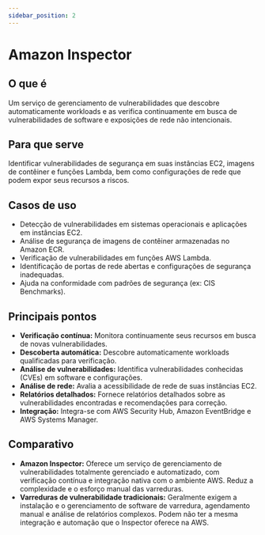 ```yaml
---
sidebar_position: 2
---
```


# Amazon Inspector

## O que é
Um serviço de gerenciamento de vulnerabilidades que descobre automaticamente workloads e as verifica continuamente em busca de vulnerabilidades de software e exposições de rede não intencionais.

## Para que serve
Identificar vulnerabilidades de segurança em suas instâncias EC2, imagens de contêiner e funções Lambda, bem como configurações de rede que podem expor seus recursos a riscos.

## Casos de uso
- Detecção de vulnerabilidades em sistemas operacionais e aplicações em instâncias EC2.
- Análise de segurança de imagens de contêiner armazenadas no Amazon ECR.
- Verificação de vulnerabilidades em funções AWS Lambda.
- Identificação de portas de rede abertas e configurações de segurança inadequadas.
- Ajuda na conformidade com padrões de segurança (ex: CIS Benchmarks).

## Principais pontos
- **Verificação contínua:** Monitora continuamente seus recursos em busca de novas vulnerabilidades.
- **Descoberta automática:** Descobre automaticamente workloads qualificadas para verificação.
- **Análise de vulnerabilidades:** Identifica vulnerabilidades conhecidas (CVEs) em software e configurações.
- **Análise de rede:** Avalia a acessibilidade de rede de suas instâncias EC2.
- **Relatórios detalhados:** Fornece relatórios detalhados sobre as vulnerabilidades encontradas e recomendações para correção.
- **Integração:** Integra-se com AWS Security Hub, Amazon EventBridge e AWS Systems Manager.

## Comparativo
- **Amazon Inspector:** Oferece um serviço de gerenciamento de vulnerabilidades totalmente gerenciado e automatizado, com verificação contínua e integração nativa com o ambiente AWS. Reduz a complexidade e o esforço manual das varreduras.
- **Varreduras de vulnerabilidade tradicionais:** Geralmente exigem a instalação e o gerenciamento de software de varredura, agendamento manual e análise de relatórios complexos. Podem não ter a mesma integração e automação que o Inspector oferece na AWS.



